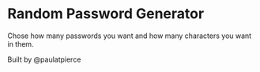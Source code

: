 # Random Password Generator

Chose how many passwords you want and how many characters you want in them.

Built by @paulatpierce
